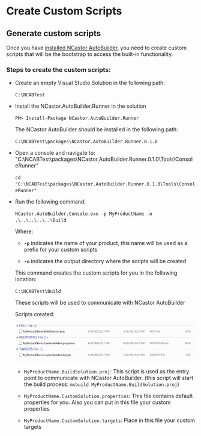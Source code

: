 # Create Custom Scripts #

## Generate custom scripts ##

Once you have [installed NCastor AutoBuilder](Install), you need to create custom scripts that will be the bootstrap to access the built-in functionality. 

### Steps to create the custom scripts: ###

-	Create an empty Visual Studio Solution in the following path:

	`C:\NCABTest`

-	Install the NCastor.AutoBuilder.Runner in the solution

	`PM> Install-Package NCastor.AutoBuilder.Runner`

	The NCastor AutoBuilder should be installed in the following path:

	`C:\NCABTest\packages\NCastor.AutoBuilder.Runner.0.1.0`

-	Open a console and navigate to: "C:\NCABTest\packages\NCastor.AutoBuilder.Runner.0.1.0\Tools\ConsoleRunner"

	`cd "C:\NCABTest\packages\NCastor.AutoBuilder.Runner.0.1.0\Tools\ConsoleRunner"`

-	Run the following command: 

	`NCastor.AutoBuilder.Console.exe -p MyProductName -o .\..\..\..\..\Build`

	Where:

	-	**`-p`** indicates the name of your product, this name will be used as a prefix for your custom scripts

 	-	**`-o`** indicates the output directory where the scripts will be created

	This command creates the custom scripts for you in the following location: 

	`C:\NCABTest\Build`

	These scripts will be used to communicate with NCastor AutoBuilder

	Scripts created:

	![](images/CustomScripts.png)

	-	`MyProductName.BuildSolution.proj`: This script is used as the entry point to communicate with NCastor AutoBuilder. (this script will start the build process: `msbuild MyProductName.BuildSolution.proj`)

	-	`MyProductName.CustomSolution.properties`: This file contains default properties for you. Also you can put in this file your custom properties

	-	`MyProductName.CustomSolution.targets`: Place in this file your custom targets
